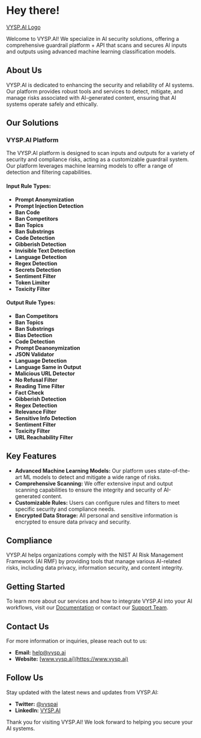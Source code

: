 # Hey there!

[VYSP.AI Logo](./content/images/logo-dark-text.png)

Welcome to VYSP.AI! We specialize in AI security solutions, offering a comprehensive guardrail platform + API that scans and secures AI inputs and outputs using advanced machine learning classification models.

## About Us

VYSP.AI is dedicated to enhancing the security and reliability of AI systems. Our platform provides robust tools and services to detect, mitigate, and manage risks associated with AI-generated content, ensuring that AI systems operate safely and ethically.

## Our Solutions

### VYSP.AI Platform

The VYSP.AI platform is designed to scan inputs and outputs for a variety of security and compliance risks, acting as a customizable guardrail system. Our platform leverages machine learning models to offer a range of detection and filtering capabilities.

#### Input Rule Types:
- **Prompt Anonymization**
- **Prompt Injection Detection**
- **Ban Code**
- **Ban Competitors**
- **Ban Topics**
- **Ban Substrings**
- **Code Detection**
- **Gibberish Detection**
- **Invisible Text Detection**
- **Language Detection**
- **Regex Detection**
- **Secrets Detection**
- **Sentiment Filter**
- **Token Limiter**
- **Toxicity Filter**

#### Output Rule Types:
- **Ban Competitors**
- **Ban Topics**
- **Ban Substrings**
- **Bias Detection**
- **Code Detection**
- **Prompt Deanonymization**
- **JSON Validator**
- **Language Detection**
- **Language Same in Output**
- **Malicious URL Detector**
- **No Refusal Filter**
- **Reading Time Filter**
- **Fact Check**
- **Gibberish Detection**
- **Regex Detection**
- **Relevance Filter**
- **Sensitive Info Detection**
- **Sentiment Filter**
- **Toxicity Filter**
- **URL Reachability Filter**

## Key Features

- **Advanced Machine Learning Models:** Our platform uses state-of-the-art ML models to detect and mitigate a wide range of risks.
- **Comprehensive Scanning:** We offer extensive input and output scanning capabilities to ensure the integrity and security of AI-generated content.
- **Customizable Rules:** Users can configure rules and filters to meet specific security and compliance needs.
- **Encrypted Data Storage:** All personal and sensitive information is encrypted to ensure data privacy and security.

## Compliance

VYSP.AI helps organizations comply with the NIST AI Risk Management Framework (AI RMF) by providing tools that manage various AI-related risks, including data privacy, information security, and content integrity.

## Getting Started

To learn more about our services and how to integrate VYSP.AI into your AI workflows, visit our [Documentation](https://docs.vysp.ai) or contact our [Support Team](mailto:help@vysp.ai).

## Contact Us

For more information or inquiries, please reach out to us:

- **Email:** [help@vysp.ai](mailto:help@vysp.ai)
- **Website:** [www.vysp.ai](https://www.vysp.ai)

## Follow Us

Stay updated with the latest news and updates from VYSP.AI:

- **Twitter:** [@vyspai](https://twitter.com/vyspai)
- **LinkedIn:** [VYSP.AI](https://www.linkedin.com/company/vysp-ai)

Thank you for visiting VYSP.AI! We look forward to helping you secure your AI systems.
